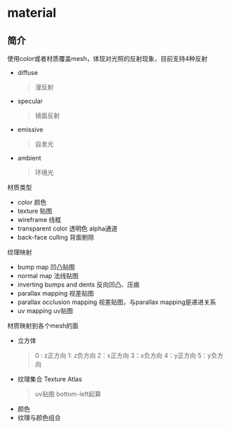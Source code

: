 # material
## 简介
使用color或者材质覆盖mesh，体现对光照的反射现象，目前支持4种反射
* diffuse
    > 漫反射
* specular
    > 镜面反射
* emissive
    > 自发光
* ambient
    > 环境光

材质类型
* color 颜色
* texture 贴图
* wireframe 线框
* transparent color 透明色 alpha通道
* back-face culling 背面剔除

纹理映射
* bump map 凹凸贴图
* normal map 法线贴图
* inverting bumps and dents 反向凹凸、压痕
* parallax mapping 视差贴图
* parallax occlusion mapping 视差贴图，与parallax mapping是递进关系
* uv mapping uv贴图

材质映射到各个mesh的面

* 立方体
    > 0 : z正方向
1: z负方向
2：x正方向
3：x负方向
4：y正方向
5：y负方向
* 纹理集合 Texture Atlas
    > uv贴图 bottom-left起算
* 颜色
* 纹理与颜色组合
